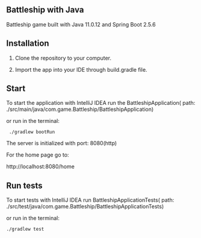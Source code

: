 ## Battleship with Java

 Battleship game built with Java 11.0.12 and Spring Boot 2.5.6

## Installation

1. Clone the repository to your computer.

2. Import the app into your IDE through build.gradle file.

## Start
To start the application with IntelliJ IDEA run the BattleshipApplication( path: ./src/main/java/com.game.Battleship/BattleshipApplication)

or run in the terminal:

``` ./gradlew bootRun```

The server is initialized with port: 8080(http)

For the home page go to:

http://localhost:8080/home 

## Run tests

To start tests with IntelliJ IDEA run BattleshipApplicationTests( path:  ./src/test/java/com.game.Battleship/BattleshipApplicationTests)

or run in the terminal:

```./gradlew test```

